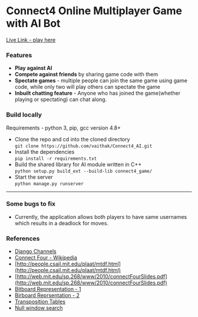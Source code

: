 # Connect4 Online Multiplayer Game with AI Bot

[Live Link - play here](https://con-4.herokuapp.com)   

### Features  
  * **Play against AI**  
  * **Compete against friends** by sharing game code with them  
  * **Spectate games** - multiple people can join the same game using game code, while only two will play others can spectate the game  
  * **Inbuilt chatting feature** - Anyone who has joined the game(whether playing or spectating) can chat along.  
  
### Build locally
Requirements - python 3, pip, gcc version 4.8+  

  * Clone the repo and cd into the cloned directory  
      `git clone https://github.com/vaithak/Connect4_AI.git`  
  * Install the dependencies  
      `pip install -r requirements.txt`  
  * Build the shared library for AI module written in C++  
     `python setup.py build_ext --build-lib connect4_game/`  
  * Start the server  
     `python manage.py runserver`  
<hr>   

### Some bugs to fix
- Currently, the application allows both players to have same usernames which results in a deadlock for moves.

### References  
  - [Django Channels](https://channels.readthedocs.io/en/latest/)  
  - [Connect Four - Wikipedia](https://en.wikipedia.org/wiki/Connect_Four)  
  - [http://people.csail.mit.edu/plaat/mtdf.html](http://people.csail.mit.edu/plaat/mtdf.html)  
  - [http://web.mit.edu/sp.268/www/2010/connectFourSlides.pdf](http://web.mit.edu/sp.268/www/2010/connectFourSlides.pdf)  
  - [Bitboard Representation - 1](http://blog.gamesolver.org/solving-connect-four/06-bitboard/)   
  - [Birboard Reprsentation - 2](https://github.com/denkspuren/BitboardC4/blob/master/BitboardDesign.md)  
  - [Transposition Tables](http://blog.gamesolver.org/solving-connect-four/07-transposition-table/)  
  - [Null window search](https://cs.stackexchange.com/questions/1134/how-does-the-negascout-algorithm-work)  

